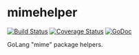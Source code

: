 # mimehelper
[![Build Status](https://travis-ci.org/apaxa-io/mimehelper.svg?branch=master)](https://travis-ci.org/apaxa-io/mimehelper) [![Coverage Status](https://coveralls.io/repos/github/apaxa-io/mimehelper/badge.svg?branch=master)](https://coveralls.io/github/apaxa-io/mimehelper?branch=master) [![GoDoc](https://godoc.org/github.com/apaxa-io/mimehelper?status.svg)](https://godoc.org/github.com/apaxa-io/mimehelper)


GoLang "mime" package helpers.
